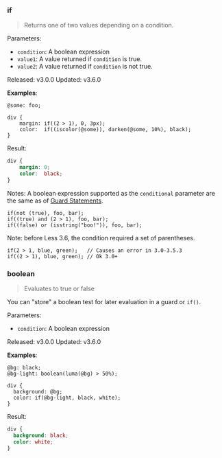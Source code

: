 ### if

> Returns one of two values depending on a condition.

Parameters:

* `condition`: A boolean expression
* `value1`: A value returned if `condition` is true.
* `value2`: A value returned if `condition` is not true.

Released: v3.0.0
Updated: v3.6.0

**Examples**:
```less
@some: foo;

div {
    margin: if((2 > 1), 0, 3px);
    color:  if((iscolor(@some)), darken(@some, 10%), black);
}
```
Result:
```css
div {
    margin: 0;
    color:  black;
}
```

Notes: A boolean expression supported as the `conditional` parameter are the same as of [Guard Statements](features/#mixins-feature-mixin-guards-feature).
```less
if(not (true), foo, bar);
if((true) and (2 > 1), foo, bar);
if((false) or (isstring("boo!")), foo, bar);
```
Note: before Less 3.6, the condition required a set of parentheses.
```less
if(2 > 1, blue, green);   // Causes an error in 3.0-3.5.3
if((2 > 1), blue, green); // Ok 3.0+
```

### boolean

> Evaluates to true or false

You can "store" a boolean test for later evaluation in a guard or `if()`.

Parameters:

* `condition`: A boolean expression

Released: v3.0.0
Updated: v3.6.0

**Examples**:
```less
@bg: black;
@bg-light: boolean(luma(@bg) > 50%);

div {
  background: @bg; 
  color: if(@bg-light, black, white);
}
```
Result:
```css
div {
  background: black;
  color: white;
}
```